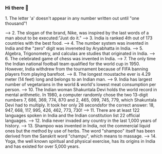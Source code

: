 ### Hi there 👋

<!--
**vickky001/vickky001** is a ✨ _special_ ✨ repository because its `README.md` (this file) appears on your GitHub profile.

Here are some ideas to get you started:

- 🔭 I’m currently working on Python, Machine Learning, Artificial Intelligence...
- 🌱 I’m currently learning as learning and growing is one of my daily activites...
- 👯 I’m looking to collaborate with companies and individuals for new opportunities...
- 🤔 I’m looking for help with career in data science...
- 💬 Ask me about anything...
- 📫 How to reach me: https://www.linkedin.com/in/vikasiiitb/...
- 😄 Pronouns: ...
- ⚡ Fun fact: ....
--> 1. The letter 'a' doesn't appear in any number written out until "one thousand"!
--> 2. The slogan of the brand, Nike, was inspired by the last words of a man about to be executed:"Just do it."
--> 3. India is ranked 4th out of 173 countries with the best food.
--> 4. The number system was invented in India and the "zero" digit was inveneted by Aryabhatta in India.
--> 5. Algebra, Trigonometry, and calculas are studies that originated in India.
--> 6. The celebrated game of chess was invented in India.
--> 7. The only time the Indian national football team qualified for the world cup in 1950. However, India withdrew from the tournament because of FIFA banning players from playing barefoot.
--> 8. The longest moustache ever is 4.29 meter (14 feet) long and belongs to an Indian man.
--> 9. India has largest number of vegetarians in the world & world's lowest meat consumption per person.
--> 10. The Indian woman Shakuntala Devi holds the world record in mental arithmetic. In 1980, a computer randomly chose the two 13-digit numbers 7, 686, 369, 774, 870 and 2, 465, 099, 745, 779, which Shakuntala Devi had to multiply. It took her only 28 secondsfor the correct answer: 18, 947, 668, 117, 995, 426, 462, 773, 730!
--> 11. There are at least 122 languages spoken in India and the Indian constitution list 22 official languages.
--> 12. India never invaded any country in the last 1,000 years of history.
--> 13. Shampoo was invented in India, not the commercial liquid ones but the method by use of herbs. The word "shampoo" itself has been derived from the Sanskrit word "champu", which means to massage.
--> 14. Yoga, the well known spiritual and physical exercise, has its origins in India and has existed for over 5,000 years. 
